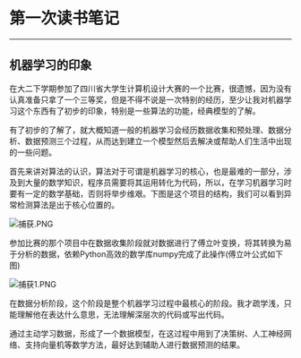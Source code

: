 # 第一次读书笔记 #
---
## 机器学习的印象 ##
在大二下学期参加了四川省大学生计算机设计大赛的一个比赛，很遗憾，因为没有认真准备只拿了一个三等奖，但是不得不说是一次特别的经历，至少让我对机器学习这个东西有了初步的印象，特别是一些算法的功能，经典模型的了解。

有了初步的了解了，就大概知道一般的机器学习会经历数据收集和预处理、数据分析、数据预测三个过程，从而达到建立一个模型然后去解决或帮助人们生活中出现的一些问题。

首先来讲对算法的认识，算法对于可谓是机器学习的核心，也是最难的一部分，涉及到大量的数学知识，程序员需要将其运用转化为代码，所以，在学习机器学习时要有一定的数学基础，否则将举步维艰。下图是这个项目的结构，我们可以看到异常检测算法是出于核心位置的。

![捕获.PNG](https://github.com/Desir10101000Dj/--/blob/master/image/%E6%8D%95%E8%8E%B7.PNG?raw=true)

参加比赛的那个项目中在数据收集阶段就对数据进行了傅立叶变换，将其转换为易于分析的数据，依赖Python高效的数学库numpy完成了此操作(傅立叶公式如下图)

![捕获1.PNG](https://github.com/Desir10101000Dj/--/blob/master/image/%E6%8D%95%E8%8E%B71.PNG?raw=true)

在数据分析阶段，这个阶段是整个机器学习过程中最核心的阶段。我才疏学浅，只能理解他在表达什么意思，无法理解深层次的代码或写出代码。

通过主动学习数据，形成了一个数据模型，在这过程中用到了决策树、人工神经网络、支持向量机等数学方法，最好达到辅助人进行数据预测的结果。

